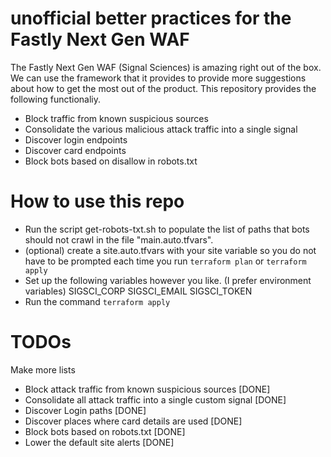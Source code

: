 # unofficial better practices for the Fastly Next Gen WAF
The Fastly Next Gen WAF (Signal Sciences) is amazing right out of the box. We can use the framework that it provides to provide more suggestions about how to get the most out of the product. This repository provides the following functionaliy.

* Block traffic from known suspicious sources
* Consolidate the various malicious attack traffic into a single signal
* Discover login endpoints
* Discover card endpoints
* Block bots based on disallow in robots.txt

# How to use this repo
* Run the script get-robots-txt.sh to populate the list of paths that bots should not crawl in the file "main.auto.tfvars".
* (optional) create a site.auto.tfvars with your site variable so you do not have to be prompted each time you run `terraform plan` or `terraform apply`
* Set up the following variables however you like. (I prefer environment variables)
  SIGSCI_CORP
  SIGSCI_EMAIL
  SIGSCI_TOKEN
* Run the command `terraform apply`


# TODOs
Make more lists

* Block attack traffic from known suspicious sources [DONE]
* Consolidate all attack traffic into a single custom signal [DONE]
* Discover Login paths [DONE]
* Discover places where card details are used [DONE]
* Block bots based on robots.txt [DONE]
* Lower the default site alerts [DONE]


